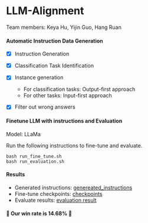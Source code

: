 # LLM-Alignment

Team members: Keya Hu, Yijin Guo, Hang Ruan

#### Automatic Instruction Data Generation

- [x] Instruction Generation
- [x] Classification Task Identification
- [x] Instance generation
  - For classification tasks: Output-first approach
  - For other tasks: Input-first approach

- [x] Filter out wrong answers

#### Finetune LLM with instructions and Evaluation

Model: LLaMa

Run the following instructions to fine-tune and evaluate.

```
bash run_fine_tune.sh
bash run_evaluation.sh
```

#### Results

- Generated instructions: [genereated_instructions](Instruction_Generation/result/final_generate.jsonl)
- Fine-tune checkpoints: [checkpoints](Fine_tune/checkpoints/)
- Evaluate results: [evaluation result](Evaluation/result)

#### :dizzy: Our win rate is 14.68% :dizzy: